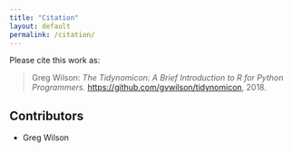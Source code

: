 ```yaml
---
title: "Citation"
layout: default
permalink: /citation/
---
```


Please cite this work as:

> Greg Wilson: *The Tidynomicon: A Brief Introduction to R for Python Programmers.*
> <https://github.com/gvwilson/tidynomicon>, 2018.

## Contributors

-   Greg Wilson
